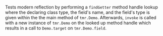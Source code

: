[//]: # (MAIN: tmr.Demo)
Tests modern reflection by performing a ```findGetter``` method handle lookup where the
declaring class type, the field's name, and the field's type is given within the
the main method of ```tmr.Demo```. Afterwards, ```invoke``` is called with a new instance of
```tmr.Demo``` on the looked up method handle which results in a call to ```Demo.target``` on
```tmr.Demo.field```.
